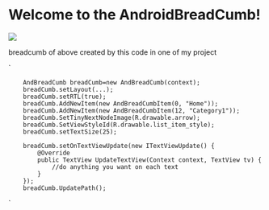 # Welcome to the AndroidBreadCumb!


![](http://s1.upload7.ir/downloads/KEtHSjKtXSQTq5dgaepNe5AQzAenYpcA/Screenshot_2015-09-01-19-26-44.jpeg)

breadcumb of above created by this code in one of my project

`

        AndBreadCumb breadCumb=new AndBreadCumb(context);
        breadCumb.setLayout(...);
        breadCumb.setRTL(true);
        breadCumb.AddNewItem(new AndBreadCumbItem(0, "Home"));
        breadCumb.AddNewItem(new AndBreadCumbItem(12, "Category1"));
        breadCumb.SetTinyNextNodeImage(R.drawable.arrow);
        breadCumb.SetViewStyleId(R.drawable.list_item_style);
        breadCumb.setTextSize(25);

        breadCumb.setOnTextViewUpdate(new ITextViewUpdate() {
            @Override
            public TextView UpdateTextView(Context context, TextView tv) {
                //do anything you want on each text
            }
        });
        breadCumb.UpdatePath();

`

